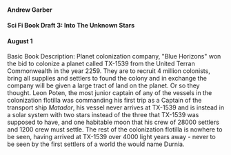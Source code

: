 #### Andrew Garber
#### Sci Fi Book Draft 3: Into The Unknown Stars
#### August 1

Basic Book Description: 
Planet colonization company, "Blue Horizons" won the bid to colonize a planet called TX-1539 from the United Terran Commonwealth in the year 2259. They are to recruit 4 million colonists, bring all supplies and settlers to found the colony and in exchange the company will be given a large tract of land on the planet. Or so they thought. Leon Poten, the most junior captain of any of the vessels in the colonization flotilla was commanding his first trip as a Captain of the transport ship *Matador*, his vessel never arrives at TX-1539 and is instead in a solar system with two stars instead of the three that TX-1539 was supposed to have, and one habitable moon that his crew of 28000 settlers and 1200 crew must settle. The rest of the colonization flotilla is nowhere to be seen, having arrived at TX-1539 over 4000 light years away - never to be seen by the first settlers of a world the would name Durnia. 